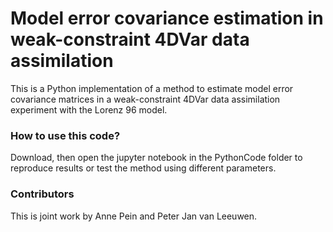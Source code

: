 # Model error covariance estimation in weak-constraint 4DVar data assimilation 
This is a Python implementation of a method to estimate model error covariance matrices in a weak-constraint 4DVar data assimilation experiment with the Lorenz 96 model. 

### How to use this code? 
Download, then open the jupyter notebook in the PythonCode folder to reproduce results or test the method using different parameters. 

### Contributors
This is joint work by Anne Pein and Peter Jan van Leeuwen. 